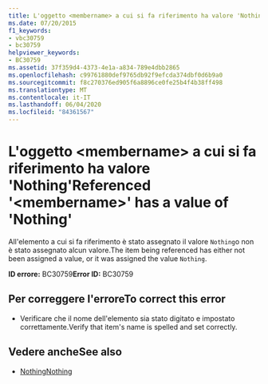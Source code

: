 ```yaml
---
title: L'oggetto <membername> a cui si fa riferimento ha valore 'Nothing'
ms.date: 07/20/2015
f1_keywords:
- vbc30759
- bc30759
helpviewer_keywords:
- BC30759
ms.assetid: 37f359d4-4373-4e1a-a834-789e4dbb2865
ms.openlocfilehash: c99761880def9765db92f9efcda374dbf0d6b9a0
ms.sourcegitcommit: f8c270376ed905f6a8896ce0fe25b4f4b38ff498
ms.translationtype: MT
ms.contentlocale: it-IT
ms.lasthandoff: 06/04/2020
ms.locfileid: "84361567"
---
```

# <a name="referenced-membername-has-a-value-of-nothing"></a><span data-ttu-id="0c7cc-102">L'oggetto \<membername> a cui si fa riferimento ha valore 'Nothing'</span><span class="sxs-lookup"><span data-stu-id="0c7cc-102">Referenced '\<membername>' has a value of 'Nothing'</span></span>
<span data-ttu-id="0c7cc-103">All'elemento a cui si fa riferimento è stato assegnato il valore `Nothing`o non è stato assegnato alcun valore.</span><span class="sxs-lookup"><span data-stu-id="0c7cc-103">The item being referenced has either not been assigned a value, or it was assigned the value `Nothing`.</span></span>  
  
 <span data-ttu-id="0c7cc-104">**ID errore:** BC30759</span><span class="sxs-lookup"><span data-stu-id="0c7cc-104">**Error ID:** BC30759</span></span>  
  
## <a name="to-correct-this-error"></a><span data-ttu-id="0c7cc-105">Per correggere l'errore</span><span class="sxs-lookup"><span data-stu-id="0c7cc-105">To correct this error</span></span>  
  
- <span data-ttu-id="0c7cc-106">Verificare che il nome dell'elemento sia stato digitato e impostato correttamente.</span><span class="sxs-lookup"><span data-stu-id="0c7cc-106">Verify that item's name is spelled and set correctly.</span></span>  
  
## <a name="see-also"></a><span data-ttu-id="0c7cc-107">Vedere anche</span><span class="sxs-lookup"><span data-stu-id="0c7cc-107">See also</span></span>

- [<span data-ttu-id="0c7cc-108">Nothing</span><span class="sxs-lookup"><span data-stu-id="0c7cc-108">Nothing</span></span>](../language-reference/nothing.md)
